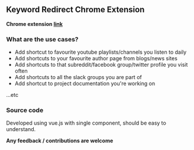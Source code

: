 ## Keyword Redirect Chrome Extension

**Chrome extension [link ](https://chrome.google.com/webstore/detail/keyword-redirect/okmndadncjgigahlgcbgenaoecagebhh)**

### What are the use cases?

- Add shortcut to favourite youtube playlists/channels you listen to daily
- Add shortcuts to your favourite author page from blogs/news sites
- Add shortcuts to that subreddit/facebook group/twitter profile you visit often
- Add shortcuts to all the slack groups you are part of
- Add shortcut to project documentation you're working on

...etc

### Source code

Developed using vue.js with single component, should be easy to understand.

**Any feedback / contributions are welcome**
